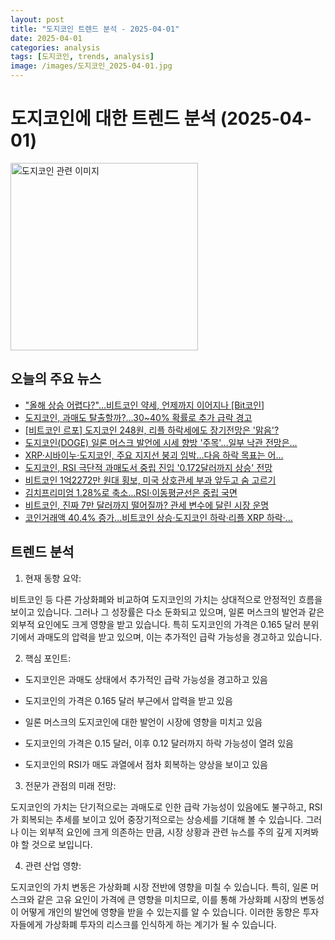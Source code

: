```yaml
---
layout: post
title: "도지코인 트렌드 분석 - 2025-04-01"
date: 2025-04-01
categories: analysis
tags: [도지코인, trends, analysis]
image: /images/도지코인_2025-04-01.jpg
---
```


# 도지코인에 대한 트렌드 분석 (2025-04-01)

<img src="https://nan0silver.github.io/doge_trend_monitoring/images/도지코인_2025-04-01.jpg" alt="도지코인 관련 이미지" width="300">

## 오늘의 주요 뉴스

- [&quot;올해 상승 어렵다?&quot;…비트코인</b> 약세, 언제까지 이어지나 [Bit코인</b>]](https://www.etoday.co.kr/news/view/2457846)
- [도지코인</b>, 과매도 탈출할까?…30~40% 확률로 추가 급락 경고](http://coinreaders.com/153243)
- [[비트코인 르포] 도지코인</b> 248원, 리플 하락세에도 장기전망은 '맑음'?](https://www.pennmike.com/news/articleView.html?idxno=97048)
- [도지코인</b>(DOGE) 일론 머스크 발언에 시세 향방 '주목'…일부 낙관 전망은...](https://www.cbci.co.kr/news/articleView.html?idxno=493769)
- [XRP·시바이누·도지코인</b>, 주요 지지선 붕괴 임박…다음 하락 목표는 어...](http://coinreaders.com/153233)
- [도지코인</b>, RSI 극단적 과매도서 중립 진입 '0.172달러까지 상승' 전망](http://www.joseilbo.com/news/news_read.php?uid=540030&class=78&grp=)
- [비트코인</b> 1억2272만 원대 횡보, 미국 상호관세 부과 앞두고 숨 고르기](https://www.businesspost.co.kr/BP?command=article_view&num=389405)
- [김치프리미엄 1.28%로 축소…RSI·이동평균선은 중립 국면](https://www.tokenpost.kr/news/cryptocurrency/233259)
- [비트코인</b>, 진짜 7만 달러까지 떨어질까? 관세 변수에 달린 시장 운명](http://coinreaders.com/153219)
- [코인거래액 40.4% 증가…비트코인 상승·도지코인</b> 하락·리플 XRP 하락·...](https://www.topstarnews.net/news/articleView.html?idxno=15626831)

## 트렌드 분석

1. 현재 동향 요약:

비트코인 등 다른 가상화폐와 비교하여 도지코인의 가치는 상대적으로 안정적인 흐름을 보이고 있습니다. 그러나 그 성장률은 다소 둔화되고 있으며, 일론 머스크의 발언과 같은 외부적 요인에도 크게 영향을 받고 있습니다. 특히 도지코인의 가격은 0.165 달러 분위기에서 과매도의 압력을 받고 있으며, 이는 추가적인 급락 가능성을 경고하고 있습니다.



2. 핵심 포인트:

- 도지코인은 과매도 상태에서 추가적인 급락 가능성을 경고하고 있음

- 도지코인의 가격은 0.165 달러 부근에서 압력을 받고 있음

- 일론 머스크의 도지코인에 대한 발언이 시장에 영향을 미치고 있음

- 도지코인의 가격은 0.15 달러, 이후 0.12 달러까지 하락 가능성이 열려 있음

- 도지코인의 RSI가 매도 과열에서 점차 회복하는 양상을 보이고 있음



3. 전문가 관점의 미래 전망:

도지코인의 가치는 단기적으로는 과매도로 인한 급락 가능성이 있음에도 불구하고, RSI가 회복되는 추세를 보이고 있어 중장기적으로는 상승세를 기대해 볼 수 있습니다. 그러나 이는 외부적 요인에 크게 의존하는 만큼, 시장 상황과 관련 뉴스를 주의 깊게 지켜봐야 할 것으로 보입니다.



4. 관련 산업 영향:

도지코인의 가치 변동은 가상화폐 시장 전반에 영향을 미칠 수 있습니다. 특히, 일론 머스크와 같은 고유 요인이 가격에 큰 영향을 미치므로, 이를 통해 가상화폐 시장의 변동성이 어떻게 개인의 발언에 영향을 받을 수 있는지를 알 수 있습니다. 이러한 동향은 투자자들에게 가상화폐 투자의 리스크를 인식하게 하는 계기가 될 수 있습니다.